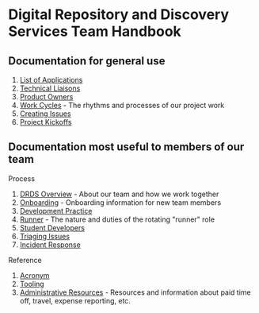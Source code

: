 # Digital Repository and Discovery Services Team Handbook

## Documentation for general use
1. [List of Applications](/applications.md)
1. [Technical Liaisons](/technical_liaisons.md)
1. [Product Owners](/product_owners.md)
1. [Work Cycles](/work_cycles.md) - The rhythms and processes of our project work
1. [Creating Issues](/creating_issues.md)
1. [Project Kickoffs](/project_kickoffs.md)

## Documentation most useful to members of our team

Process

1. [DRDS Overview](/drds_overview.md) - About our team and how we work together
1. [Onboarding](/onboarding.md) - Onboarding information for new team members
1. [Development Practice](/development_practice.md)
1. [Runner](/runner.md) - The nature and duties of the rotating "runner" role
1. [Student Developers](/student_developers.md)
1. [Triaging Issues](/triaging_issues.md)
1. [Incident Response](/incident_response.md)

Reference

1. [Acronym](/acronyms.md)
1. [Tooling](/tooling.md)
1. [Administrative Resources](/admin_resources.md) - Resources and information about paid time off, travel, expense reporting, etc.
